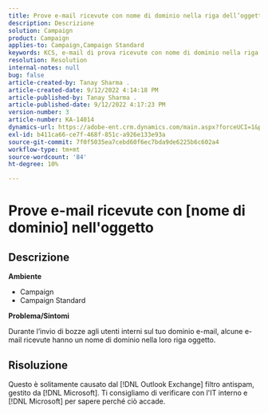 ```yaml
---
title: Prove e-mail ricevute con nome di dominio nella riga dell’oggetto
description: Descrizione
solution: Campaign
product: Campaign
applies-to: Campaign,Campaign Standard
keywords: KCS, e-mail di prova ricevute con nome di dominio nella riga dell’oggetto
resolution: Resolution
internal-notes: null
bug: false
article-created-by: Tanay Sharma .
article-created-date: 9/12/2022 4:14:18 PM
article-published-by: Tanay Sharma .
article-published-date: 9/12/2022 4:17:23 PM
version-number: 3
article-number: KA-14014
dynamics-url: https://adobe-ent.crm.dynamics.com/main.aspx?forceUCI=1&pagetype=entityrecord&etn=knowledgearticle&id=aacf6bf1-b532-ed11-9db1-002248086735
exl-id: b411ca66-ce7f-468f-851c-a926e133e93a
source-git-commit: 7f0f5035ea7cebd60f6ec7bda9de6225b6c602a4
workflow-type: tm+mt
source-wordcount: '84'
ht-degree: 10%

---
```


# Prove e-mail ricevute con [nome di dominio] nell&#39;oggetto

## Descrizione


<b>Ambiente</b>

- Campaign
- Campaign Standard




<b>Problema/Sintomi</b>

Durante l’invio di bozze agli utenti interni sul tuo dominio e-mail, alcune e-mail ricevute hanno un nome di dominio nella loro riga oggetto.


## Risoluzione


Questo è solitamente causato dal [!DNL Outlook Exchange] filtro antispam, gestito da [!DNL Microsoft]. Ti consigliamo di verificare con l&#39;IT interno e [!DNL Microsoft] per sapere perché ciò accade.
